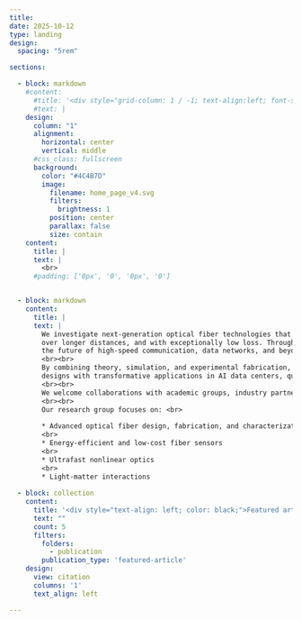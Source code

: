 ```yaml
---
title:
date: 2025-10-12
type: landing
design:
  spacing: "5rem"

sections:

  - block: markdown
    #content:
      #title: '<div style="grid-column: 1 / -1; text-align:left; font-size:1rem;">MOFLab projects</div>'
      #text: |
    design:
      column: "1"
      alignment:
        horizontal: center
        vertical: middle
      #css_class: fullscreen
      background:
        color: "#4C4B7D"
        image:
          filename: home_page_v4.svg
          filters:
            brightness: 1
          position: center
          parallax: false
          size: contain
    content:
      title: |       
      text: |  
        <br>
      #padding: ['0px', '0', '0px', '0']


  - block: markdown
    content:
      title: |       
      text: |
        We investigate next-generation optical fiber technologies that redefine how light travels. Our work centers on innovative hollow-core fibers—engineered with microscopic air channels that let light propagate faster,
        over longer distances, and with exceptionally low loss. Through advanced microstructured designs, we aim to achieve ultra-low transmission loss, minimal latency, and broad bandwidth, opening new possibilities for
        the future of high-speed communication, data networks, and beyond.
        <br><br>
        By combining theory, simulation, and experimental fabrication, we aim to understand the underlying physics of light propagation in complex fiber geometries. Our insights drive the development of practical fiber
        designs with transformative applications in AI data centers, quantum communication, ultrafast data transmission, advanced laser systems, fiber-optic sensing, and biomedical imaging.
        <br><br>
        We welcome collaborations with academic groups, industry partners, and students interested in shaping the next generation of photonic technologies.
        <br><br>
        Our research group focuses on: <br>
    
        * Advanced optical fiber design, fabrication, and characterization
        <br>
        * Energy-efficient and low-cost fiber sensors
        <br>
        * Ultrafast nonlinear optics
        <br>
        * Light-matter interactions
  
  - block: collection
    content:
      title: '<div style="text-align: left; color: black;">Featured articles</div>'
      text: ""
      count: 5
      filters:
        folders:
          - publication
        publication_type: 'featured-article'
    design:
      view: citation
      columns: '1'
      text_align: left

---
```

